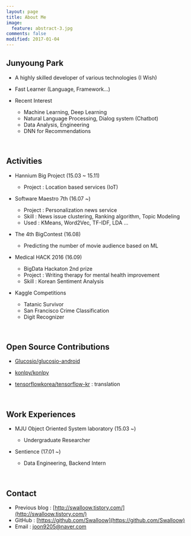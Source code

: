 ```yaml
---
layout: page
title: About Me
image:
  feature: abstract-3.jpg
comments: false
modified: 2017-01-04
---
```


## Junyoung Park

* A highly skilled developer of various technologies (I Wish)
* Fast Learner (Language, Framework...)
* Recent Interest
  * Machine Learning, Deep Learning
  * Natural Language Processing, Dialog system (Chatbot)
  * Data Analysis, Engineering
  * DNN for Recommendations

   ​

## Activities

- Hannium Big Project (15.03 ~ 15.11)
  - Project : Location based services (IoT)

- Software Maestro 7th (16.07 ~)
  - Project : Personalization news service
  - Skill : News issue clustering, Ranking algorithm, Topic Modeling
  - Used : KMeans, Word2Vec, TF-IDF, LDA ...

- The 4th BigContest (16.08)

  - Predicting the number of movie audience based on ML

- Medical HACK 2016 (16.09)
  - BigData Hackaton 2nd prize
  - Project : Writing therapy for mental health improvement
  - Skill : Korean Sentiment Analysis

- Kaggle Competitions
  - Tatanic Survivor
  - San Francisco Crime Classification
  - Digit Recognizer

   ​

## Open Source Contributions
- [Glucosio/glucosio-android](https://github.com/Glucosio/glucosio-android)

- [konlpy/konlpy](https://github.com/konlpy/konlpy)

- [tensorflowkorea/tensorflow-kr](https://github.com/tensorflowkorea/tensorflow-kr) : translation

   ​

## Work Experiences

- MJU Object Oriented System laboratory (15.03 ~)
  - Undergraduate Researcher
- Sentience (17.01 ~)
  - Data Engineering, Backend Intern

   ​

## Contact

- Previous blog : [http://swalloow.tistory.com/](http://swalloow.tistory.com/)
- GitHub : [https://github.com/Swalloow](https://github.com/Swalloow)
- Email : [joon9205@naver.com](joon9205@naver.com)
